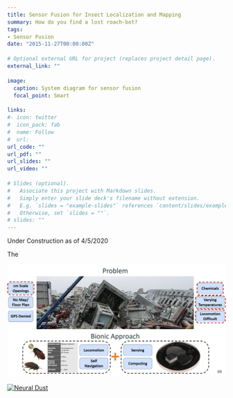 ```yaml
---
title: Sensor Fusion for Insect Localization and Mapping
summary: How do you find a lost roach-bot?
tags:
- Sensor Fusion
date: "2015-11-27T00:00:00Z"

# Optional external URL for project (replaces project detail page).
external_link: ""

image:
  caption: System diagram for sensor fusion
  focal_point: Smart

links:
#- icon: twitter
#  icon_pack: fab
#  name: Follow
#  url: 
url_code: ""
url_pdf: ""
url_slides: ""
url_video: ""

# Slides (optional).
#   Associate this project with Markdown slides.
#   Simply enter your slide deck's filename without extension.
#   E.g. `slides = "example-slides"` references `content/slides/example-slides.md`.
#   Otherwise, set `slides = ""`.
# slides: ""
---
```


Under Construction as of 4/5/2020

The 

![alt text](Fig1.jpg "Title")

[![Neural Dust](http://img.youtube.com/vi/IGHJbq9jzjM/0.jpg)](http://www.youtube.com/watch?v=IGHJbq9jzjM "Neural Dust")